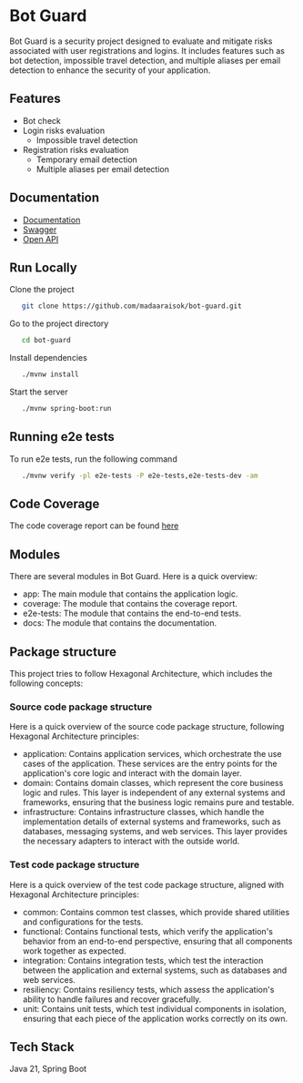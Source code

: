 # Bot Guard

Bot Guard is a security project designed to evaluate and mitigate risks associated with user registrations and logins.
It includes features such as bot detection, impossible travel detection, and multiple aliases per email detection to enhance the security of your application.

## Features

- Bot check
- Login risks evaluation
    - Impossible travel detection
- Registration risks evaluation
    - Temporary email detection
    - Multiple aliases per email detection

## Documentation

- [Documentation](docs/design.md)
- [Swagger](http://localhost:8080/bot-guard/swagger-ui.html)
- [Open API](http://localhost:8080/bot-guard/v3/api-docs)

## Run Locally

Clone the project

```bash
   git clone https://github.com/madaaraisok/bot-guard.git
```

Go to the project directory

```bash
   cd bot-guard
```

Install dependencies

```bash
   ./mvnw install
```

Start the server

```bash
   ./mvnw spring-boot:run
```

## Running e2e tests

To run e2e tests, run the following command

```bash
   ./mvnw verify -pl e2e-tests -P e2e-tests,e2e-tests-dev -am
```

## Code Coverage

The code coverage report can be found [here](coverage/target/site/jacoco-aggregate/index.html)

## Modules

There are several modules in Bot Guard. Here is a quick overview:

- app: The main module that contains the application logic.
- coverage: The module that contains the coverage report.
- e2e-tests: The module that contains the end-to-end tests.
- docs: The module that contains the documentation.

## Package structure

This project tries to follow Hexagonal Architecture, which includes the following concepts:

### Source code package structure

Here is a quick overview of the source code package structure, following Hexagonal Architecture principles:

- application: Contains application services, which orchestrate the use cases of the application. These services are the entry points for the application's core logic and interact with the domain layer.
- domain: Contains domain classes, which represent the core business logic and rules. This layer is independent of any external systems and frameworks, ensuring that the business logic remains pure and testable.
- infrastructure: Contains infrastructure classes, which handle the implementation details of external systems and frameworks, such as databases, messaging systems, and web services. This layer provides the necessary adapters to interact with the outside world.

### Test code package structure

Here is a quick overview of the test code package structure, aligned with Hexagonal Architecture principles:

- common: Contains common test classes, which provide shared utilities and configurations for the tests.
- functional: Contains functional tests, which verify the application's behavior from an end-to-end perspective, ensuring that all components work together as expected.
- integration: Contains integration tests, which test the interaction between the application and external systems, such as databases and web services.
- resiliency: Contains resiliency tests, which assess the application's ability to handle failures and recover gracefully.
- unit: Contains unit tests, which test individual components in isolation, ensuring that each piece of the application works correctly on its own.

## Tech Stack

Java 21, Spring Boot
